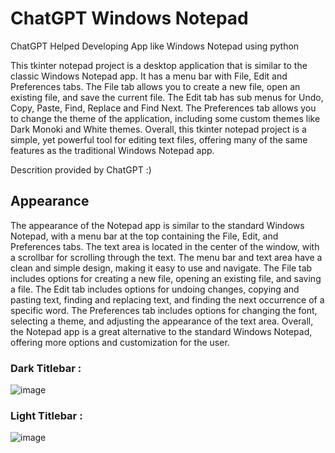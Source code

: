 # ChatGPT Windows Notepad
ChatGPT Helped Developing App like Windows Notepad using python

This tkinter notepad project is a desktop application that is similar to the classic Windows Notepad app. It has a menu bar with File, Edit and Preferences tabs. The File tab allows you to create a new file, open an existing file, and save the current file. The Edit tab has sub menus for Undo, Copy, Paste, Find, Replace and Find Next. The Preferences tab allows you to change the theme of the application, including some custom themes like Dark Monoki and White themes. Overall, this tkinter notepad project is a simple, yet powerful tool for editing text files, offering many of the same features as the traditional Windows Notepad app.

Descrition provided by ChatGPT :)


## Appearance

The appearance of the Notepad app is similar to the standard Windows Notepad, with a menu bar at the top containing the File, Edit, and Preferences tabs. The text area is located in the center of the window, with a scrollbar for scrolling through the text. The menu bar and text area have a clean and simple design, making it easy to use and navigate. The File tab includes options for creating a new file, opening an existing file, and saving a file. The Edit tab includes options for undoing changes, copying and pasting text, finding and replacing text, and finding the next occurrence of a specific word. The Preferences tab includes options for changing the font, selecting a theme, and adjusting the appearance of the text area. Overall, the Notepad app is a great alternative to the standard Windows Notepad, offering more options and customization for the user.

### Dark Titlebar :

![image](https://user-images.githubusercontent.com/50498845/216618671-d435aa3b-4fdd-4f8e-bc11-71f0a77aace8.png)

### Light Titlebar :

![image](https://user-images.githubusercontent.com/50498845/216618972-ef083b11-08fd-4bc9-838f-d563d8b33658.png)

